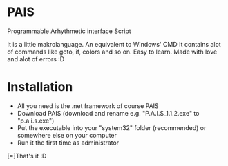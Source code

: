 # PAIS
Programmable Arhythmetic interface Script

It is a little makrolanguage. An equivalent to Windows' CMD
It contains alot of commands like goto, if, colors and so on.
Easy to learn.
Made with love and alot of errors :D

# Installation
- All you need is the .net framework of course PAIS
- Download PAIS (download and rename e.g. "P.A.I.S_1.1.2.exe" to "p.a.i.s.exe")
- Put the executable into your "system32" folder (recommended) or somewhere else on your computer
- Run it the first time as administrator

[=]That's it :D
